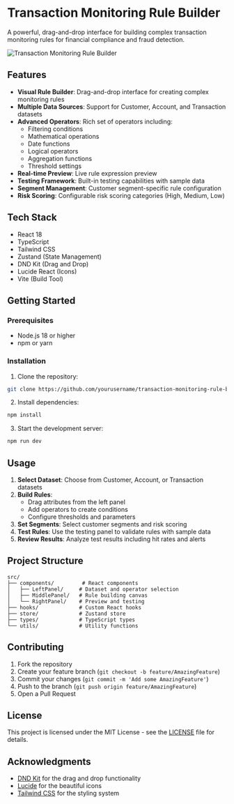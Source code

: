 # Transaction Monitoring Rule Builder

A powerful, drag-and-drop interface for building complex transaction monitoring rules for financial compliance and fraud detection.

![Transaction Monitoring Rule Builder](https://images.pexels.com/photos/7567434/pexels-photo-7567434.jpeg?auto=compress&cs=tinysrgb&w=1260&h=750&dpr=2)

## Features

- **Visual Rule Builder**: Drag-and-drop interface for creating complex monitoring rules
- **Multiple Data Sources**: Support for Customer, Account, and Transaction datasets
- **Advanced Operators**: Rich set of operators including:
  - Filtering conditions
  - Mathematical operations
  - Date functions
  - Logical operators
  - Aggregation functions
  - Threshold settings
- **Real-time Preview**: Live rule expression preview
- **Testing Framework**: Built-in testing capabilities with sample data
- **Segment Management**: Customer segment-specific rule configuration
- **Risk Scoring**: Configurable risk scoring categories (High, Medium, Low)

## Tech Stack

- React 18
- TypeScript
- Tailwind CSS
- Zustand (State Management)
- DND Kit (Drag and Drop)
- Lucide React (Icons)
- Vite (Build Tool)

## Getting Started

### Prerequisites

- Node.js 18 or higher
- npm or yarn

### Installation

1. Clone the repository:
```bash
git clone https://github.com/yourusername/transaction-monitoring-rule-builder.git
```

2. Install dependencies:
```bash
npm install
```

3. Start the development server:
```bash
npm run dev
```

## Usage

1. **Select Dataset**: Choose from Customer, Account, or Transaction datasets
2. **Build Rules**: 
   - Drag attributes from the left panel
   - Add operators to create conditions
   - Configure thresholds and parameters
3. **Set Segments**: Select customer segments and risk scoring
4. **Test Rules**: Use the testing panel to validate rules with sample data
5. **Review Results**: Analyze test results including hit rates and alerts

## Project Structure

```
src/
├── components/         # React components
│   ├── LeftPanel/     # Dataset and operator selection
│   ├── MiddlePanel/   # Rule building canvas
│   └── RightPanel/    # Preview and testing
├── hooks/             # Custom React hooks
├── store/             # Zustand store
├── types/             # TypeScript types
└── utils/             # Utility functions
```

## Contributing

1. Fork the repository
2. Create your feature branch (`git checkout -b feature/AmazingFeature`)
3. Commit your changes (`git commit -m 'Add some AmazingFeature'`)
4. Push to the branch (`git push origin feature/AmazingFeature`)
5. Open a Pull Request

## License

This project is licensed under the MIT License - see the [LICENSE](LICENSE) file for details.

## Acknowledgments

- [DND Kit](https://dndkit.com/) for the drag and drop functionality
- [Lucide](https://lucide.dev/) for the beautiful icons
- [Tailwind CSS](https://tailwindcss.com/) for the styling system
